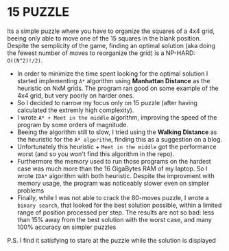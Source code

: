 # 15 PUZZLE
Its a simple puzzle where you have to organize the squares of a 4x4 grid, beeing only able to move
one of the 15 squares in the blank position.
Despite the semplicity of the game, finding an optimal solution (aka doing the fewest number of 
moves to reorganize the grid) is a NP-HARD: `O((N^2)!/2)`.  
- In order to minimize the time spent looking for the optimal solution I started implementing
`A*` algorithm using **Manhattan Distance** as the heuristic on NxM grids. The program ran good 
on some example of the 4x4 grid, but very poorly on harder ones.
- So I decided to narrow my focus only on 15 puzzle (after having calculated the extremly high 
complexity).
- I wrote `A* + Meet in the middle` algorithm, improving the speed of the program by some 
orders of magnitude.
- Beeing the algorithm still to slow, I tried using the **Walking Distance** as the heuristic for
the `A* algorithm`, finding this as a suggestion on a blog.
- Unfortunately this heuristic + `Meet in the middle` got the performance worst (and so you won't 
find this algorithm in the repo).
- Furthermore the memory used to run those programs on the hardest case was much more than the 16
GigaBytes RAM of my laptop. So I wrote `IDA*` algorithm with both heuristic. Despite the improvment
with memory usage, the program was noticeably slower even on simpler problems
- Finally, while I was not able to crack the 80-moves puzzle, I wrote a `binary search`, that looked
for the best solution possible, within a limited range of position processed per step. The results 
are not so bad: less than 15% away from the best solution with the worst case, and many 100% 
accuracy on simpler puzzles

P.S. I find it satisfying to stare at the puzzle while the solution is displayed 
